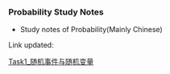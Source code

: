 ### Probability Study Notes

- Study notes of Probability(Mainly Chinese)

Link updated:

[Task1_随机事件与随机变量]



[Task1_随机事件与随机变量]:<>
